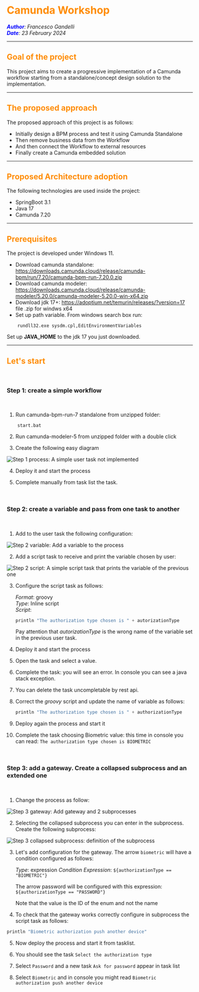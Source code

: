 # <span style="color:darkorange">Camunda Workshop</span> 

_<span style="color:blue">**Author**</span>: Francesco Gandelli \
<span style="color:blue">**Date**</span>: 23 February 2024_

---

## <span style="color:darkorange">Goal of the project</span>

This project aims to create a progressive implementation of a Camunda workflow
starting from a standalone/concept design solution to the implementation.

---
## <span style="color:darkorange">The proposed approach</span>

The proposed approach of this project is as follows:
- Initially design a BPM process and test it using Camunda Standalone
- Then remove business data from the Workflow
- And then connect the Workflow to external resources
- Finally create a Camunda embedded solution

---
## <span style="color:darkorange">Proposed Architecture adoption</span>

The following technologies are used inside the project:
- SpringBoot 3.1
- Java 17
- Camunda 7.20

---
## <span style="color:darkorange">Prerequisites</span>

The project is developed under Windows 11.

- Download camunda standalone: https://downloads.camunda.cloud/release/camunda-bpm/run/7.20/camunda-bpm-run-7.20.0.zip
- Download camunda modeler: https://downloads.camunda.cloud/release/camunda-modeler/5.20.0/camunda-modeler-5.20.0-win-x64.zip
- Download jdk 17+: https://adoptium.net/temurin/releases/?version=17 file .zip for windws x64
- Set up path variable. From windows search box run: 

```dos
	rundll32.exe sysdm.cpl,EditEnvironmentVariables
```

Set up **JAVA_HOME** to the jdk 17 you just downloaded.

---
## <span style="color:darkorange">Let's start</span>

&nbsp;

### **Step 1: create a simple workflow**

&nbsp;

1. Run camunda-bpm-run-7 standalone from unzipped folder:

```dos
	start.bat
```

2. Run camunda-modeler-5 from unzipped folder with a double click

3. Create the following easy diagram

![Step 1 process: A simple user task not implemented](images/authorization.png)

4. Deploy it and start the process

5. Complete manually from task list the task.

&nbsp;

### **Step 2: create a variable and pass from one task to another**

&nbsp;

1. Add to the user task the following configuration:

![Step 2 variable: Add a variable to the process](images/authorization_add_variable.png)

2. Add a script task to receive and print the variable chosen by user:

![Step 2 script: A simple script task that prints the variable of the previous one](images/authorization_step2_process.png)

3. Configure the script task as follows:

	*Format*: groovy \
	*Type*: Inline script \
	*Script*: 
	```groovy
	println "The authorization type chosen is " + autorizationType
	```

	Pay attention that *autorizationType* is the wrong name of the variable set in the previous user task.

4. Deploy it and start the process

5. Open the task and select a value.

6. Complete the task: you will see an error. In console you can see a java stack exception.

7. You can delete the task uncompletable by rest api.

8. Correct the *groovy* script and update the name of variable as follows:

	```groovy
	println "The authorization type chosen is " + authorizationType
	```
9. Deploy again the process and start it

10. Complete the task choosing Biometric value: this time in console you can read: `The authorization type chosen is BIOMETRIC`

&nbsp;

### **Step 3: add a gateway. Create a collapsed subprocess and an extended one**

&nbsp;

1. Change the process as follow:

![Step 3 gateway: Add gateway and 2 subprocesses](images/authorization_step3_process.png)

2. Selecting the collapsed subprocess you can enter in the subprocess. Create the following subprocess:

![Step 3 collapsed subprocess: definition of the subprocess](images/authorization_step3_biometric_subprocess.png)

3. Let's add configuration for the gateway. The arrow `biometric` will have a condition configured as follows:

	*Type*: expression
	*Condition Expression*: `${authorizationType == "BIOMETRIC"}`
	
	The arrow password will be configured with this expression: `${authorizationType == "PASSWORD"}`

	Note that the value is the ID of the enum and not the name

4. To check that the gateway works correctly configure in subprocess the script task as follows:

```groovy
println "Biometric authorization push another device"
```

5. Now deploy the process and start it from tasklist.

6. You should see the task `Select the authorization type`

7. Select `Password` and a new task `Ask for password` appear in task list

8. Select `Biometric` and in console you might read `Biometric authorization push another device`

&nbsp;

